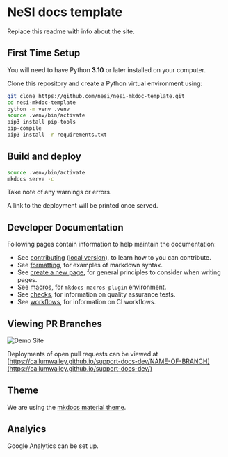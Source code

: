 # NeSI docs template

Replace this readme with info about the site.

## First Time Setup

You will need to have Python **3.10** or later installed on your computer.

Clone this repository and create a Python virtual environment using:

```sh
git clone https://github.com/nesi/nesi-mkdoc-template.git
cd nesi-mkdoc-template
python -m venv .venv
source .venv/bin/activate
pip3 install pip-tools
pip-compile
pip3 install -r requirements.txt
```

## Build and deploy

```sh
source .venv/bin/activate
mkdocs serve -c
```

Take note of any warnings or errors.

A link to the deployment will be printed once served.

## Developer Documentation

Following pages contain information to help maintain the documentation:

- See [contributing](https://nesi.github.io/support-docs/CONTRIBUTING) ([local version](docs/CONTRIBUTING.md)), to learn how to you can contribute.
- See [formatting](https://nesi.github.io/support-docs/FORMAT), for examples of markdown syntax.
- See [create a new page](https://nesi.github.io/support-docs/NEWPAGE), for general principles to consider when writing pages.
- See [macros](https://nesi.github.io/support-docs/MACROS), for `mkdocs-macros-plugin` environment.
- See [checks](checks/README.md), for information on quality assurance tests.
- See [workflows](.github/workflows/README.md), for information on CI workflows.

## Viewing PR Branches

![Demo Site](https://github.com/CallumWalley/support-docs-dev/actions/workflows/deploy.yml/badge.svg)

Deployments of open pull requests can be viewed at [https://callumwalley.github.io/support-docs-dev/NAME-OF-BRANCH](https://callumwalley.github.io/support-docs-dev/)

## Theme

We are using the [mkdocs material theme](https://squidfunk.github.io/mkdocs-material/).


## Analyics

Google Analytics can be set up.
